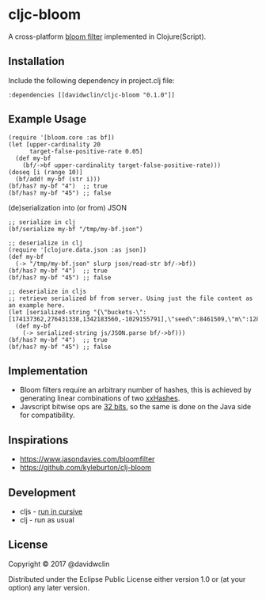 # cljc-bloom

A cross-platform [bloom filter](https://en.wikipedia.org/wiki/Bloom_filter) implemented in Clojure(Script).

## Installation

Include the following dependency in project.clj file:

    :dependencies [[davidwclin/cljc-bloom "0.1.0"]]

## Example Usage
   
    (require '[bloom.core :as bf]) 
    (let [upper-cardinality 20
          target-false-positive-rate 0.05]
      (def my-bf
        (bf/->bf upper-cardinality target-false-positive-rate)))
    (doseq [i (range 10)]
      (bf/add! my-bf (str i)))
    (bf/has? my-bf "4")  ;; true
    (bf/has? my-bf "45") ;; false
    
(de)serialization into (or from) JSON    

    ;; serialize in clj
    (bf/serialize my-bf "/tmp/my-bf.json")
    
    ;; deserialize in clj
    (require '[clojure.data.json :as json])
    (def my-bf
      (-> "/tmp/my-bf.json" slurp json/read-str bf/->bf))
    (bf/has? my-bf "4")  ;; true
    (bf/has? my-bf "45") ;; false
    
    ;; deserialize in cljs
    ;; retrieve serialized bf from server. Using just the file content as an example here.
    (let [serialized-string "{\"buckets-\":[174137362,276431338,1342183560,-1029155791],\"seed\":8461509,\"m\":128,\"k\":5}"]
      (def my-bf
        (-> serialized-string js/JSON.parse bf/->bf)))
    (bf/has? my-bf "4")  ;; true
    (bf/has? my-bf "45") ;; false

## Implementation

* Bloom filters require an arbitrary number of hashes, this is achieved by generating linear combinations
  of two [xxHashes](http://cyan4973.github.io/xxHash/).
* Javscript bitwise ops are [32 bits](https://developer.mozilla.org/en-US/docs/Web/JavaScript/Reference/Operators/Bitwise_Operators),
  so the same is done on the Java side for compatibility. 

## Inspirations

* https://www.jasondavies.com/bloomfilter
* https://github.com/kyleburton/clj-bloom

## Development 

* cljs - [run in cursive](https://github.com/bhauman/lein-figwheel/wiki/Running-figwheel-in-a-Cursive-Clojure-REPL)
* clj - run as usual

## License

Copyright © 2017 @davidwclin

Distributed under the Eclipse Public License either version 1.0 or (at
your option) any later version.
